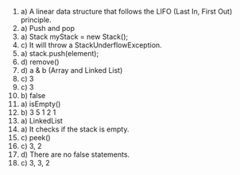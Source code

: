 1. a) A linear data structure that follows the LIFO (Last In, First Out) principle.
2. a) Push and pop
3. a) Stack myStack = new Stack();
4. c) It will throw a StackUnderflowException.
5. a) stack.push(element);
6. d) remove()
7. d) a & b (Array and Linked List)
8. c) 3
9. c) 3
10. b) false
11. a) isEmpty()
12. b) 3 5 1 2 1
13. a) LinkedList
14. a) It checks if the stack is empty.
15. c) peek()
16. c) 3, 2
17. d) There are no false statements.
18. c) 3, 3, 2

